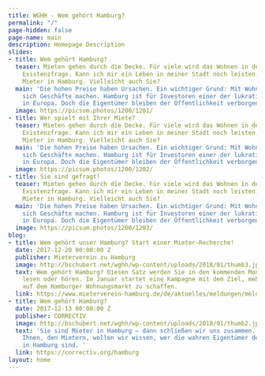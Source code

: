 ```yaml
---
title: WGHH - Wem gehört Hamburg?
permalink: "/"
page-hidden: false
page-name: main
description: Homepage Description
slides:
- title: Wem gehört Hamburg?
  teaser: Mieten gehen durch die Decke. Für viele wird das Wohnen in der Stadt zur
    Existenzfrage. Kann ich mir ein Leben in meiner Stadt noch leisten, fragen sich
    Mieter in Hamburg. Vielleicht auch Sie?
  main: 'Die hohen Preise haben Ursachen. Ein wichtiger Grund: Mit Wohnungen lassen
    sich Geschäfte machen. Hamburg ist für Investoren einer der lukrativsten Städte
    in Europa. Doch die Eigentümer bleiben der Öffentlichkeit verborgen.'
  image: https://picsum.photos/1200/1201/
- title: Wer spielt mit Ihrer Miete?
  teaser: Mieten gehen durch die Decke. Für viele wird das Wohnen in der Stadt zur
    Existenzfrage. Kann ich mir ein Leben in meiner Stadt noch leisten, fragen sich
    Mieter in Hamburg. Vielleicht auch Sie?
  main: 'Die hohen Preise haben Ursachen. Ein wichtiger Grund: Mit Wohnungen lassen
    sich Geschäfte machen. Hamburg ist für Investoren einer der lukrativsten Städte
    in Europa. Doch die Eigentümer bleiben der Öffentlichkeit verborgen.'
  image: https://picsum.photos/1200/1202/
- title: Sie sind gefragt!
  teaser: Mieten gehen durch die Decke. Für viele wird das Wohnen in der Stadt zur
    Existenzfrage. Kann ich mir ein Leben in meiner Stadt noch leisten, fragen sich
    Mieter in Hamburg. Vielleicht auch Sie?
  main: 'Die hohen Preise haben Ursachen. Ein wichtiger Grund: Mit Wohnungen lassen
    sich Geschäfte machen. Hamburg ist für Investoren einer der lukrativsten Städte
    in Europa. Doch die Eigentümer bleiben der Öffentlichkeit verborgen.'
  image: https://picsum.photos/1200/1203/
blog:
- title: Wem gehört unser Hamburg? Start einer Mieter-Recherche!
  date: 2017-12-20 00:00:00 Z
  publisher: Mieterverein zu Hamburg
  image: http://bschubert.net/wghh/wp-content/uploads/2018/01/thumb3.jpg
  text: Wem gehört Hamburg? Diesen Satz werden Sie in den kommenden Monaten häufiger
    lesen oder hören. Im Januar startet eine Kampagne mit dem Ziel, mehr Transparenz
    auf dem Hamburger Wohnungsmarkt zu schaffen.
  link: https://www.mieterverein-hamburg.de/de/aktuelles/meldungen/meldung/wem-gehoert-unser-hamburg-start-einer-mieter-recherche/index.html
- title: Wem gehört Hamburg?
  date: 2017-12-13 00:00:00 Z
  publisher: CORRECTIV
  image: http://bschubert.net/wghh/wp-content/uploads/2018/01/thumb2.jpg
  text: 'Sie sind Mieter in Hamburg – dann schließen wir uns zusammen. Gemeinsam mit
    Ihnen, den Mietern, wollen wir wissen, wer die wahren Eigentümer der Mietwohnungen
    in Hamburg sind. '
  link: https://correctiv.org/hamburg
layout: home
---
```


